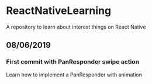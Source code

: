 # ReactNativeLearning
A repository to learn about interest things on React Native

## 08/06/2019
### First commit with PanResponder swipe action
Learn how to implement a PanResponder with animation
